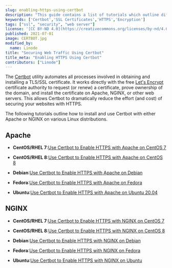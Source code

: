 ```yaml
---
slug: enabling-https-using-certbot
description: "This guide contains a list of tutorials which outline different ways to install and use the Certbot utility with Apache web server on Linux."
keywords: ['Certbot','SSL Certificates','HTTPS','Encryption']
tags: ["ssl", "security", "web server"]
license: '[CC BY-ND 4.0](https://creativecommons.org/licenses/by-nd/4.0)'
published: 2021-07-01
image: CERTBOT.jpg
modified_by:
  name: Linode
title: "Securing Web Traffic Using Certbot"
title_meta: "Enabling HTTPS Using Certbot"
contributors: ["Linode"]
---
```


The [Certbot](https://certbot.eff.org/) utility automates all processes involved in obtaining and installing a TLS/SSL certificate. It works directly with the free [Let's Encrypt](https://letsencrypt.org/) certificate authority to request (or renew) a certificate, prove ownership of the domain, and install the certificate on Apache, NGINX, or other web servers. This allows Certbot to dramatically reduce the effort (and cost) of securing your websites with HTTPS.

The following tutorials outline how to install and use Certbot with either Apache or NGINX on various Linux distributions.

## Apache

- **CentOS/RHEL 7**:[Use Certbot to Enable HTTPS with Apache on CentOS 7](/docs/guides/enabling-https-using-certbot-with-apache-on-centos-7)

- **CentOS/RHEL 8**:[Use Certbot to Enable HTTPS with Apache on CentOS 8](/docs/guides/enabling-https-using-certbot-with-apache-on-centos-8)

- **Debian**:[Use Certbot to Enable HTTPS with Apache on Debian](/docs/guides/enabling-https-using-certbot-with-apache-on-debian)

- **Fedora**:[Use Certbot to Enable HTTPS with Apache on Fedora](/docs/guides/enabling-https-using-certbot-with-apache-on-fedora)

- **Ubuntu**:[Use Certbot to Enable HTTPS with Apache on Ubuntu 20.04](/docs/guides/enabling-https-using-certbot-with-apache-on-ubuntu)

## NGINX

- **CentOS/RHEL 7**:[Use Certbot to Enable HTTPS with NGINX on CentOS 7](/docs/guides/enabling-https-using-certbot-with-nginx-on-centos-7)

- **CentOS/RHEL 8**:[Use Certbot to Enable HTTPS with NGINX on CentOS 8](/docs/guides/enabling-https-using-certbot-with-nginx-on-centos-8)

- **Debian**:[Use Certbot to Enable HTTPS with NGINX on Debian](/docs/guides/enabling-https-using-certbot-with-nginx-on-debian)

- **Fedora**:[Use Certbot to Enable HTTPS with NGINX on Fedora](/docs/guides/enabling-https-using-certbot-with-nginx-on-fedora)

- **Ubuntu**:[Use Certbot to Enable HTTPS with NGINX on Ubuntu](/docs/guides/enabling-https-using-certbot-with-nginx-on-ubuntu)
